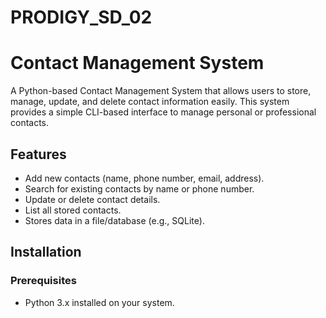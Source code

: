 # PRODIGY_SD_02
# Contact Management System

A Python-based Contact Management System that allows users to store, manage, update, and delete contact information easily. This system provides a simple CLI-based interface to manage personal or professional contacts.
## Features
- Add new contacts (name, phone number, email, address).
- Search for existing contacts by name or phone number.
- Update or delete contact details.
- List all stored contacts.
- Stores data in a file/database (e.g., SQLite).

## Installation
### Prerequisites
- Python 3.x installed on your system.
